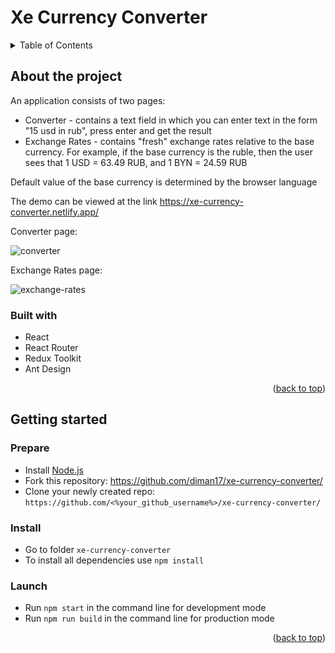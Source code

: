 <a name="readme-top"></a>

# Xe Currency Converter

<details>
  <summary>Table of Contents</summary>
  <ol>
    <li><a href="#about-the-project">About The Project</a></li>
    <li><a href="#getting-started">Getting Started</a></li>
  </ol>
</details>

## About the project

An application consists of two pages:
- Converter - contains a text field in which you can enter text in the form "15 usd in rub", press enter and get the result
- Exchange Rates - contains "fresh" exchange rates relative to the base currency. For example, if the base currency is the ruble, then the user sees that 1 USD = 63.49 RUB, and 1 BYN = 24.59 RUB

Default value of the base currency is determined by the browser language

The demo can be viewed at the link https://xe-currency-converter.netlify.app/  

Converter page:  

![converter](https://user-images.githubusercontent.com/42317715/197381664-e187afe5-5e34-48fe-a0b0-4cdebe7b9351.gif)


Exchange Rates page:  

![exchange-rates](https://user-images.githubusercontent.com/42317715/197381667-d1de7165-bf1c-4f49-b98b-0e6a3e7dbce0.gif)

### Built with

- React
- React Router
- Redux Toolkit
- Ant Design

<p align="right">(<a href="#readme-top">back to top</a>)</p>


## Getting started

### Prepare

- Install [Node.js](https://nodejs.org/en/)
- Fork this repository: https://github.com/diman17/xe-currency-converter/
- Clone your newly created repo: `https://github.com/<%your_github_username%>/xe-currency-converter/`

### Install

- Go to folder `xe-currency-converter`
- To install all dependencies use `npm install`

### Launch

- Run `npm start` in the command line for development mode
- Run `npm run build` in the command line for production mode

<p align="right">(<a href="#readme-top">back to top</a>)</p>
